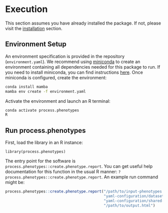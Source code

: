 # Execution

This section assumes you have already installed the package.  If not, please visit the [installation](installation.md) section.

## Environment Setup

An environment specification is provided in the repository (`environment.yaml`).  We recommend using [miniconda](https://docs.conda.io/en/latest/) to create an environment containing all dependencies needed for this package to run.  If you need to install miniconda, you can find instructions [here](https://docs.conda.io/en/latest/miniconda.html).  Once miniconda is configured, create the environment:

```bash
conda install mamba
mamba env create -f environment.yaml
```

Activate the environment and launch an R terminal:

```bash
conda activate process.phenotypes
R
```

## Run process.phenotypes

First, load the library in an R instance:

`library(process.phenotypes)`

The entry point for the software is `process.phenotypes::create.phenotype.report`. 
You can get useful help documentation for this function
in the usual R manner: `?process.phenotypes::create.phenotype.report`. An example
run command might be:

```r
process.phenotypes::create.phenotype.report("/path/to/input-phenotypes.tsv",
                                            "yaml-configuration/dataset-specific.yaml",
                                            "yaml-configuration/shared-models.yaml",
                                            "/path/to/output.html")
```

